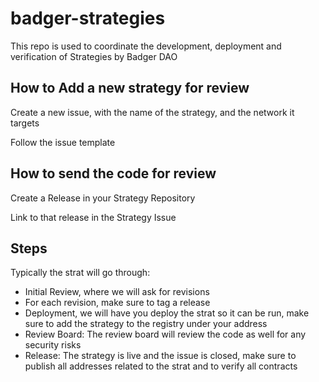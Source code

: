 # badger-strategies

This repo is used to coordinate the development, deployment and verification of Strategies by Badger DAO

## How to Add a new strategy for review

Create a new issue, with the name of the strategy, and the network it targets

Follow the issue template

## How to send the code for review

Create a Release in your Strategy Repository

Link to that release in the Strategy Issue


## Steps

Typically the strat will go through:

- Initial Review, where we will ask for revisions
- For each revision, make sure to tag a release
- Deployment, we will have you deploy the strat so it can be run, make sure to add the strategy to the registry under your address
- Review Board: The review board will review the code as well for any security risks
- Release: The strategy is live and the issue is closed, make sure to publish all addresses related to the strat and to verify all contracts
